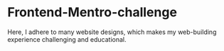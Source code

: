 # Frontend-Mentro-challenge
Here, I adhere to many website designs, which makes my web-building experience challenging and educational.

